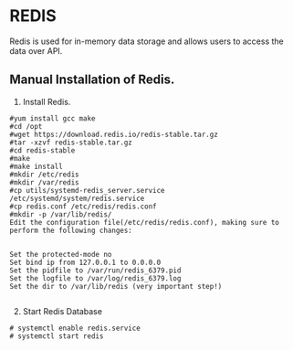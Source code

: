 # REDIS

Redis is used for in-memory data storage and allows users to access the data over API. 

## Manual Installation of Redis.

1. Install Redis.

```
#yum install gcc make
#cd /opt
#wget https://download.redis.io/redis-stable.tar.gz
#tar -xzvf redis-stable.tar.gz
#cd redis-stable
#make
#make install
#mkdir /etc/redis
#mkdir /var/redis
#cp utils/systemd-redis_server.service /etc/systemd/system/redis.service
#cp redis.conf /etc/redis/redis.conf
#mkdir -p /var/lib/redis/
Edit the configuration file(/etc/redis/redis.conf), making sure to perform the following changes:


Set the protected-mode no
Set bind ip from 127.0.0.1 to 0.0.0.0
Set the pidfile to /var/run/redis_6379.pid 
Set the logfile to /var/log/redis_6379.log
Set the dir to /var/lib/redis (very important step!)


```




2. Start Redis Database

```
# systemctl enable redis.service
# systemctl start redis

```

